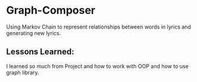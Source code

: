 # Graph-Composer
Using Markov Chain to represent relationships between words in lyrics and generating new lyrics.
## [](https://github.com/alecortega/portfolio-template#lessons-learned)Lessons Learned:
I learned so much from Project and how to work with OOP and how to use graph library.

